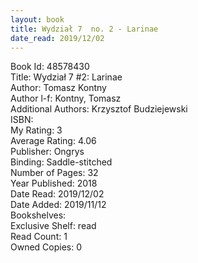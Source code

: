 ```yaml
---
layout: book
title: Wydział 7  no. 2 - Larinae
date_read: 2019/12/02
---
```


Book Id: 48578430<br />
Title: Wydział 7 #2: Larinae<br />
Author: Tomasz Kontny<br />
Author l-f: Kontny, Tomasz<br />
Additional Authors: Krzysztof Budziejewski<br />
ISBN: <br />
My Rating: 3<br />
Average Rating: 4.06<br />
Publisher: Ongrys<br />
Binding: Saddle-stitched<br />
Number of Pages: 32<br />
Year Published: 2018<br />
Date Read: 2019/12/02<br />
Date Added: 2019/11/12<br />
Bookshelves: <br />
Exclusive Shelf: read<br />
Read Count: 1<br />
Owned Copies: 0<br />

